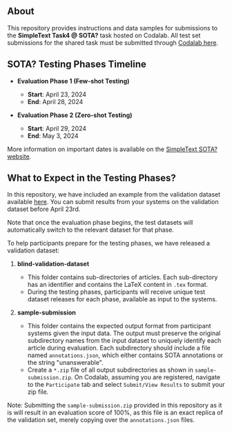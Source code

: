 ## About

This repository provides instructions and data samples for submissions to the **SimpleText Task4 @ SOTA?** task hosted on Codalab. All test set submissions for the shared task must be submitted through [Codalab here](https://codalab.lisn.upsaclay.fr/competitions/16616).

## SOTA? Testing Phases Timeline

- **Evaluation Phase 1 (Few-shot Testing)**
  - **Start**: April 23, 2024
  - **End**: April 28, 2024

- **Evaluation Phase 2 (Zero-shot Testing)**
  - **Start**: April 29, 2024
  - **End**: May 3, 2024

More information on important dates is available on the [SimpleText SOTA? website](https://sites.google.com/view/simpletext-sota/important-dates).

## What to Expect in the Testing Phases?

In this repository, we have included an example from the validation dataset available [here](https://github.com/jd-coderepos/sota/tree/master/dataset/validation). You can submit results from your systems on the validation dataset before April 23rd.

Note that once the evaluation phase begins, the test datasets will automatically switch to the relevant dataset for that phase.

To help participants prepare for the testing phases, we have released a validation dataset:

1. **blind-validation-dataset**
   - This folder contains sub-directories of articles. Each sub-directory has an identifier and contains the LaTeX content in `.tex` format.
   - During the testing phases, participants will receive unique test dataset releases for each phase, available as input to the systems.

2. **sample-submission**
   - This folder contains the expected output format from participant systems given the input data. The output must preserve the original subdirectory names from the input dataset to uniquely identify each article during evaluation. Each subdirectory should include a file named `annotations.json`, which either contains SOTA annotations or the string "unanswerable".
   - Create a `*.zip` file of all output subdirectories as shown in `sample-submission.zip`. On Codalab, assuming you are registered, navigate to the `Participate` tab and select `Submit/View Results` to submit your zip file.

Note: Submitting the `sample-submission.zip` provided in this repository as it is will result in an evaluation score of 100%, as this file is an exact replica of the validation set, merely copying over the `annotations.json` files.

